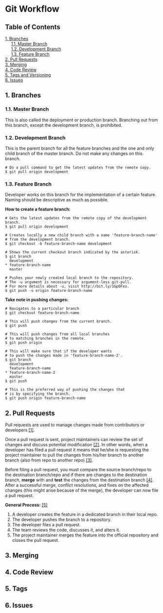 # Git Workflow  
## Table of Contents
[1. Branches](#branches)  
&nbsp;&nbsp;&nbsp;&nbsp;
[1.1. Master Branch](#master-branch)  
&nbsp;&nbsp;&nbsp;&nbsp;
[1.2. Development Branch](#development-branch)  
&nbsp;&nbsp;&nbsp;&nbsp;
[1.3. Feature Branch](#feature-branch)  
[2. Pull Requests](#pull-requests)  
[3. Merging](#merging)  
[4. Code Review](#code-review)  
[5. Tags and Versioning](#tags)  
[6. Issues](#issues)

<a id="branches"></a>
## 1. Branches

<a id="master-branch"></a>
### 1.1. Master Branch   
This is also called the deployment or production branch. Branching out from this branch, except the development branch, is prohibited.

<a id="development-branch"></a>
### 1.2. Development Branch
This is the parent branch for all the feature branches and the one and only child branch of the master branch. Do not make any changes on this branch.

```git
# Do a pull command to get the latest updates from the remote copy.
$ git pull origin development
```

<a id="feature-branch"></a>
### 1.3. Feature Branch
Developer works on this branch for the implementation of a certain feature. Naming should be descriptive as much as possible.

**How to create a feature branch:**

```git
# Gets the latest updates from the remote copy of the development branch. 
$ git pull origin development

# Creates locally a new child branch with a name 'feature-branch-name' 
# from the development branch.
$ git checkout -b feature-branch-name development

# Shows the current checkout branch indicated by the asterisk.
$ git branch
  development
* feature-branch-name
  master
  
# Pushes your newly created local branch to the repository.
# The -u argument is necessary for argument-less git-pull.
# For more details about -u, visit http://bit.ly/1GpOFxo.
$ git push -u origin feature-branch-name
```  

**Take note in pushing changes:**  

```git
# Navigates to a particular branch
$ git checkout feature-branch-name

# This will push changes from the current branch.
$ git push
```
```git
# This will push changes from all local branches 
# to matching branches in the remote.
$ git push origin
```
```git
# This will make sure that if the developer wants
# to push the changes made in 'feature-branch-name-2'.
$ git branch
  development
  feature-branch-name
* feature-branch-name-2
  master
$ git push 
```
```git
# This is the preferred way of pushing the changes that
# is by specifying the branch.
$ git push origin feature-branch-name
```

<a id="pull-requests"></a>
## 2. Pull Requests
Pull requests are used to manage changes made from contributors or developers [[1]](http://yangsu.github.io/pull-request-tutorial/).  
  
Once a pull request is sent, project maintainers can review the set of changes and discuss potential modification [[2]](https://help.github.com/articles/using-pull-requests/#article-platform-nav). In other words, when a developer has filed a pull request it means that he/she is requesting the project maintainer to pull the changes from his/her branch to another branch (also from repo to another repo) [[3]](https://www.atlassian.com/git/tutorials/making-a-pull-request).  
  
Before filing a pull request, you must compare the source branch/repo to the destination branch/repo and if there are changes to the destination branch, **merge** with and **test** the changes from the destination branch [[4]](https://confluence.atlassian.com/display/BITBUCKET/Work+with+pull+requests). After a successful merge, conflict resolutions, and fixes on the affected changes (this might arise because of the merge), the developer can now file a pull request.

**General Process:** [[5]](https://www.atlassian.com/git/tutorials/making-a-pull-request/how-it-works)    
>
1. A developer creates the feature in a dedicated branch in their local repo.  
2. The developer pushes the branch to a repository.  
3. The developer files a pull request.  
4. The team reviews the code, discusses it, and alters it.  
5. The project maintainer merges the feature into the official repository and closes the pull request.

<a id="merging"></a>
## 3. Merging

<a id="code-review"></a>
## 4. Code Review

<a id="tags"></a>
## 5. Tags

<a id="issues"></a>
## 6. Issues
